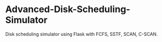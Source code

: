 # Advanced-Disk-Scheduling-Simulator
Disk scheduling simulator using Flask with FCFS, SSTF, SCAN, C-SCAN.
